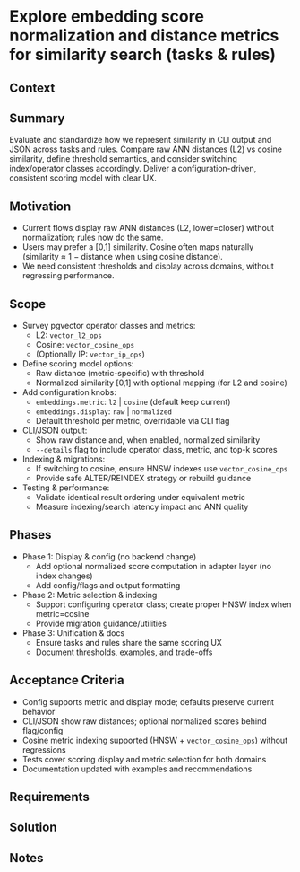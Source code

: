 # Explore embedding score normalization and distance metrics for similarity search (tasks & rules)

## Context

## Summary
Evaluate and standardize how we represent similarity in CLI output and JSON across tasks and rules. Compare raw ANN distances (L2) vs cosine similarity, define threshold semantics, and consider switching index/operator classes accordingly. Deliver a configuration-driven, consistent scoring model with clear UX.

## Motivation
- Current flows display raw ANN distances (L2, lower=closer) without normalization; rules now do the same.
- Users may prefer a [0,1] similarity. Cosine often maps naturally (similarity ≈ 1 − distance when using cosine distance).
- We need consistent thresholds and display across domains, without regressing performance.

## Scope
- Survey pgvector operator classes and metrics:
  - L2: `vector_l2_ops`
  - Cosine: `vector_cosine_ops`
  - (Optionally IP: `vector_ip_ops`)
- Define scoring model options:
  - Raw distance (metric-specific) with threshold
  - Normalized similarity [0,1] with optional mapping (for L2 and cosine)
- Add configuration knobs:
  - `embeddings.metric`: `l2` | `cosine` (default keep current)
  - `embeddings.display`: `raw` | `normalized`
  - Default threshold per metric, overridable via CLI flag
- CLI/JSON output:
  - Show raw distance and, when enabled, normalized similarity
  - `--details` flag to include operator class, metric, and top-k scores
- Indexing & migrations:
  - If switching to cosine, ensure HNSW indexes use `vector_cosine_ops`
  - Provide safe ALTER/REINDEX strategy or rebuild guidance
- Testing & performance:
  - Validate identical result ordering under equivalent metric
  - Measure indexing/search latency impact and ANN quality

## Phases
- Phase 1: Display & config (no backend change)
  - Add optional normalized score computation in adapter layer (no index changes)
  - Add config/flags and output formatting
- Phase 2: Metric selection & indexing
  - Support configuring operator class; create proper HNSW index when metric=cosine
  - Provide migration guidance/utilities
- Phase 3: Unification & docs
  - Ensure tasks and rules share the same scoring UX
  - Document thresholds, examples, and trade-offs

## Acceptance Criteria
- Config supports metric and display mode; defaults preserve current behavior
- CLI/JSON show raw distances; optional normalized scores behind flag/config
- Cosine metric indexing supported (HNSW + `vector_cosine_ops`) without regressions
- Tests cover scoring display and metric selection for both domains
- Documentation updated with examples and recommendations


## Requirements

## Solution

## Notes
